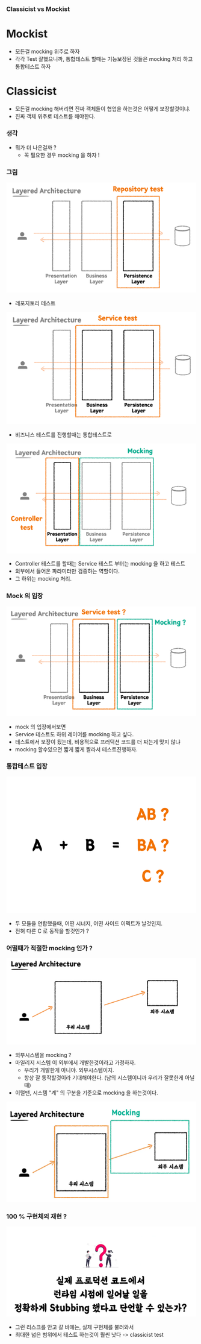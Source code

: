 ### Classicist vs Mockist

# Mockist 
- 모든걸 mocking 위주로 하자
- 각각 Test 잘했으니까, 통합테스트 할때는 기능보장된 것들은 mocking 처리 하고 통합테스트 하자

# Classicist
- 모든걸 mocking 해버리면 진짜 객체들이 협업을 하는것은 어떻게 보장할것이냐.
- 진짜 객체 위주로 테스트를 해야한다.


### 생각 
- 뭐가 더 나은걸까 ? 
  - 꼭 필요한 경우 mocking 을 하자 !

### 그림

![](images/d0b87814.png)
- 레포지토리 테스트


![](images/8d961f62.png)
- 비즈니스 테스트를 진행할때는 통합테스트로

![](images/37c6c782.png)
- Controller 테스트를 할때는 Service 테스트 부터는 mocking 을 하고 테스트
- 외부에서 들어온 파라미터만 검증하는 역할이다.
- 그 하위는 mocking 처리.

### Mock 의 입장

![](images/2f093c3b.png)
- mock 의 입장에서보면
- Service 테스트도 하위 레이어를 mocking 하고 싶다.
- 테스트에서 보장이 됬는데, 비용적으로 프러덕션 코드를 더 짜는게 맞지 않냐
- mocking 할수있으면 짧게 짧게 짤라서 테스트진행하자.

### 통합테스트 입장

![](images/d4b3ba12.png)
- 두 모듈을 연합했을때, 어떤 시너지, 어떤 사이드 이펙트가 날것인지.
- 전혀 다른 C 로 동작을 할것인가 ?

### 어떨때가 적절한 mocking 인가 ? 

![](images/2c0d04d3.png)
- 외부시스템을 mocking ? 
- 마일리지 시스템 이 외부에서 개발한것이라고 가정하자.
  - 우리가 개발한게 아니야. 외부시스템이지.
  - 항상 잘 동작할것이라 기대해야한다. (남의 시스템이니까 우리가 잘못한게 아닐때)
- 이럴땐, 시스템 "계" 의 구분을 기준으로 mocking 을 하는것이다.

![](images/c0a233fa.png)


### 100 % 구현체의 재현 ?

![](images/d4583e1e.png)

- 그런 리스크를 안고 갈 바에는, 실제 구현체를 불러와서 
- 최대한 넓은 범위에서 테스트 하는것이 훨씬 낫다 -> classicist test